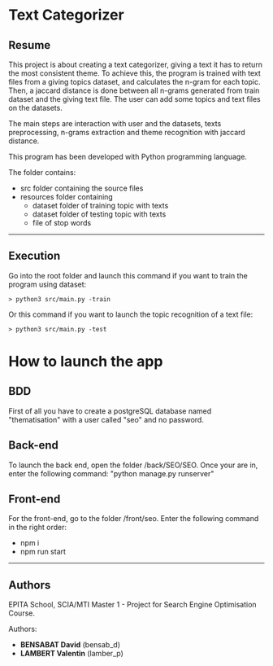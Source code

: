 # Text Categorizer

Resume
------

This project is about creating a text categorizer, giving a text it has to return the most consistent theme. To achieve this, the program is trained with text files from a giving topics dataset, and calculates the n-gram for each topic. Then, a jaccard distance is done between all n-grams generated from train dataset and the giving text file. The user can add some topics and text files on the datasets.

The main steps are interaction with user and the datasets, texts preprocessing, n-grams extraction and theme recognition with jaccard distance.
 
This program has been developed with Python programming language.

The folder contains:

* src folder containing the source files
* resources folder containing
     * dataset folder of training topic with texts
     * dataset folder of testing topic with texts
     * file of stop words

___
Execution
---------

Go into the root folder and launch this command if you want to train the program using dataset:

    > python3 src/main.py -train

Or this command if you want to launch the topic recognition of a text file:

    > python3 src/main.py -test

# How to launch the app

## BDD
First of all you have to create a postgreSQL database named "thematisation" with a user called "seo"
and no password.

## Back-end
To launch the back end, open the folder /back/SEO/SEO.
Once your are in, enter the following command:
"python manage.py runserver"

## Front-end
For the front-end, go to the folder /front/seo.
Enter the following command in the right order:
- npm i
- npm run start

___
Authors
-------

EPITA School, SCIA/MTI Master 1 - Project for Search Engine Optimisation Course. 

Authors: 
- **BENSABAT David** (bensab_d)
- **LAMBERT Valentin** (lamber_p)